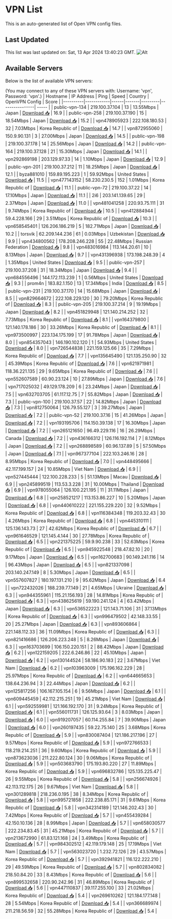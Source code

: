 # VPN List

This is an auto-generated list of Open VPN config files.

## Last Updated

This list was last updated on: Sat, 13 Apr 2024 13:40:23 GMT.
![Alt](https://repobeats.axiom.co/api/embed/186b98318ef1479477931607c1ad7d823f12451f.svg "Repobeats analytics image")

## Available Servers

Below is the list of available VPN servers:

(You may connect to any of these VPN servers with: Username: 'vpn', Password: 'vpn'.)
| Hostname | IP Address | Ping | Speed | Country | OpenVPN Config | Score |
|----------|------------|------|-------|---------|----------------| ----- |
| public-vpn-134 | 219.100.37.104 | 13 | 13.55Mbps | Japan | [Download 📥](./configs/server_0_JP.ovpn) | 16.9 |
| public-vpn-258 | 219.100.37.190 | 15 | 18.54Mbps | Japan | [Download 📥](./configs/server_1_JP.ovpn) | 15.2 |
| vpn478905923 | 222.108.180.53 | 32 | 7.03Mbps | Korea Republic of | [Download 📥](./configs/server_2_KR.ovpn) | 14.7 |
| vpn872955060 | 150.9.90.131 | 3 | 27.00Mbps | Japan | [Download 📥](./configs/server_3_JP.ovpn) | 14.5 |
| public-vpn-198 | 219.100.37.178 | 14 | 25.56Mbps | Japan | [Download 📥](./configs/server_4_JP.ovpn) | 14.2 |
| public-vpn-164 | 219.100.37.128 | 21 | 15.30Mbps | Japan | [Download 📥](./configs/server_5_JP.ovpn) | 14.1 |
| vpn292869198 | 203.129.97.33 | 14 | 1.10Mbps | Japan | [Download 📥](./configs/server_6_JP.ovpn) | 12.9 |
| public-vpn-201 | 219.100.37.212 | 11 | 18.25Mbps | Japan | [Download 📥](./configs/server_7_JP.ovpn) | 12.1 |
| byza881010 | 159.89.195.223 | 1 | 59.92Mbps | United States | [Download 📥](./configs/server_8_US.ovpn) | 11.5 |
| vpn477143152 | 58.230.230.5 | 152 | 1.01Mbps | Korea Republic of | [Download 📥](./configs/server_9_KR.ovpn) | 11.1 |
| public-vpn-72 | 219.100.37.22 | 14 | 17.10Mbps | Japan | [Download 📥](./configs/server_10_JP.ovpn) | 11.1 |
| 2i6 | 203.141.139.65 | 29 | 2.37Mbps | Japan | [Download 📥](./configs/server_11_JP.ovpn) | 11.0 |
| vpn481041258 | 220.93.75.111 | 31 | 9.74Mbps | Korea Republic of | [Download 📥](./configs/server_12_KR.ovpn) | 10.5 |
| vpn412884944 | 59.4.228.166 | 29 | 3.51Mbps | Korea Republic of | [Download 📥](./configs/server_13_KR.ovpn) | 10.3 |
| vpn658545401 | 126.206.186.219 | 5 | 182.71Mbps | Japan | [Download 📥](./configs/server_14_JP.ovpn) | 10.2 |
| torsvik | 62.209.144.236 | 61 | 0.03Mbps | Uzbekistan | [Download 📥](./configs/server_15_UZ.ovpn) | 9.9 |
| vpn434800562 | 178.208.246.228 | 55 | 22.48Mbps | Russian Federation | [Download 📥](./configs/server_16_RU.ovpn) | 9.8 |
| vpn483016984 | 113.144.20.61 | 10 | 8.13Mbps | Japan | [Download 📥](./configs/server_17_JP.ovpn) | 9.7 |
| vpn431396938 | 173.198.248.39 | 4 | 1.35Mbps | United States | [Download 📥](./configs/server_18_US.ovpn) | 9.5 |
| public-vpn-257 | 219.100.37.208 | 31 | 18.34Mbps | Japan | [Download 📥](./configs/server_19_JP.ovpn) | 9.4 |
| vpn684556496 | 144.172.113.239 | 1 | 0.56Mbps | United States | [Download 📥](./configs/server_20_US.ovpn) | 9.3 |
| prom4n | 183.82.1.150 | 13 | 17.34Mbps | India | [Download 📥](./configs/server_21_IN.ovpn) | 8.5 |
| public-vpn-231 | 219.100.37.170 | 14 | 15.68Mbps | Japan | [Download 📥](./configs/server_22_JP.ovpn) | 8.5 |
| vpn829664672 | 222.108.229.120 | 30 | 79.20Mbps | Korea Republic of | [Download 📥](./configs/server_23_KR.ovpn) | 8.3 |
| public-vpn-205 | 219.100.37.214 | 9 | 19.19Mbps | Japan | [Download 📥](./configs/server_24_JP.ovpn) | 8.2 |
| vpn451829948 | 121.140.214.252 | 32 | 7.73Mbps | Korea Republic of | [Download 📥](./configs/server_25_KR.ovpn) | 8.1 |
| vpn164379800 | 121.140.178.186 | 30 | 33.26Mbps | Korea Republic of | [Download 📥](./configs/server_26_KR.ovpn) | 8.1 |
| vpn973500997 | 223.134.175.199 | 17 | 91.78Mbps | Japan | [Download 📥](./configs/server_27_JP.ovpn) | 8.0 |
| vpn854357043 | 146.190.102.120 | 1 | 54.93Mbps | United States | [Download 📥](./configs/server_28_US.ovpn) | 8.0 |
| vpn726544838 | 221.159.125.66 | 35 | 7.29Mbps | Korea Republic of | [Download 📥](./configs/server_29_KR.ovpn) | 7.7 |
| vpn135645490 | 121.135.250.90 | 32 | 45.39Mbps | Korea Republic of | [Download 📥](./configs/server_30_KR.ovpn) | 7.6 |
| vpn621971981 | 118.36.221.135 | 29 | 9.65Mbps | Korea Republic of | [Download 📥](./configs/server_31_KR.ovpn) | 7.6 |
| vpn552607589 | 60.90.23.124 | 10 | 27.89Mbps | Japan | [Download 📥](./configs/server_32_JP.ovpn) | 7.6 |
| vpn717025032 | 49.129.178.209 | 6 | 23.24Mbps | Japan | [Download 📥](./configs/server_33_JP.ovpn) | 7.5 |
| vpn632703705 | 61.117.12.75 | 7 | 55.82Mbps | Japan | [Download 📥](./configs/server_34_JP.ovpn) | 7.3 |
| public-vpn-100 | 219.100.37.57 | 22 | 14.82Mbps | Japan | [Download 📥](./configs/server_35_JP.ovpn) | 7.3 |
| vpn812750064 | 126.79.55.127 | 3 | 39.27Mbps | Japan | [Download 📥](./configs/server_36_JP.ovpn) | 7.2 |
| public-vpn-52 | 219.100.37.16 | 15 | 41.26Mbps | Japan | [Download 📥](./configs/server_37_JP.ovpn) | 7.2 |
| vpn193195706 | 114.150.39.138 | 17 | 16.30Mbps | Japan | [Download 📥](./configs/server_38_JP.ovpn) | 7.2 |
| vpn265121650 | 96.49.229.116 | 16 | 26.29Mbps | Canada | [Download 📥](./configs/server_39_CA.ovpn) | 7.2 |
| vpn436166312 | 126.116.192.114 | 7 | 8.12Mbps | Japan | [Download 📥](./configs/server_40_JP.ovpn) | 7.2 |
| vpn268898589 | 60.96.137.89 | 5 | 57.50Mbps | Japan | [Download 📥](./configs/server_41_JP.ovpn) | 7.1 |
| vpn967377104 | 222.103.246.16 | 28 | 8.95Mbps | Korea Republic of | [Download 📥](./configs/server_42_KR.ovpn) | 7.0 |
| vpn448495666 | 42.117.199.157 | 24 | 10.85Mbps | Viet Nam | [Download 📥](./configs/server_43_VN.ovpn) | 6.9 |
| vpn527445444 | 122.100.228.233 | 5 | 51.13Mbps | Macau | [Download 📥](./configs/server_44_MO.ovpn) | 6.9 |
| vpn245899519 | 113.53.3.228 | 31 | 10.00Mbps | Thailand | [Download 📥](./configs/server_45_TH.ovpn) | 6.9 |
| vpn978055064 | 126.100.221.195 | 11 | 31.11Mbps | Japan | [Download 📥](./configs/server_46_JP.ovpn) | 6.8 |
| vpn258521217 | 113.153.86.227 | 10 | 5.20Mbps | Japan | [Download 📥](./configs/server_47_JP.ovpn) | 6.8 |
| vpn440610222 | 221.155.229.220 | 32 | 9.52Mbps | Korea Republic of | [Download 📥](./configs/server_48_KR.ovpn) | 6.8 |
| vpn116384348 | 119.203.32.43 | 30 | 4.26Mbps | Korea Republic of | [Download 📥](./configs/server_49_KR.ovpn) | 6.8 |
| vpn445310111 | 125.136.143.73 | 27 | 42.62Mbps | Korea Republic of | [Download 📥](./configs/server_50_KR.ovpn) | 6.7 |
| vpn961646529 | 121.145.4.144 | 30 | 27.78Mbps | Korea Republic of | [Download 📥](./configs/server_51_KR.ovpn) | 6.5 |
| vpn221375225 | 59.9.90.238 | 33 | 52.63Mbps | Korea Republic of | [Download 📥](./configs/server_52_KR.ovpn) | 6.5 |
| vpn945922548 | 218.47.82.10 | 20 | 9.17Mbps | Japan | [Download 📥](./configs/server_53_JP.ovpn) | 6.5 |
| vpn162700683 | 90.149.241.116 | 14 | 96.43Mbps | Japan | [Download 📥](./configs/server_54_JP.ovpn) | 6.5 |
| vpn821337098 | 203.140.247.149 | 8 | 5.30Mbps | Japan | [Download 📥](./configs/server_55_JP.ovpn) | 6.5 |
| vpn557607827 | 180.197.131.210 | 9 | 95.62Mbps | Japan | [Download 📥](./configs/server_56_JP.ovpn) | 6.4 |
| vpn722432026 | 188.239.77.149 | 21 | 4.65Mbps | Ukraine | [Download 📥](./configs/server_57_UA.ovpn) | 6.3 |
| vpn944355961 | 115.21.156.193 | 28 | 14.81Mbps | Korea Republic of | [Download 📥](./configs/server_58_KR.ovpn) | 6.3 |
| vpn438625619 | 59.190.241.124 | 4 | 63.42Mbps | Japan | [Download 📥](./configs/server_59_JP.ovpn) | 6.3 |
| vpn536522223 | 121.143.71.106 | 31 | 37.13Mbps | Korea Republic of | [Download 📥](./configs/server_60_KR.ovpn) | 6.3 |
| vpn996479502 | 42.148.33.55 | 20 | 25.27Mbps | Japan | [Download 📥](./configs/server_61_JP.ovpn) | 6.3 |
| vpn893606864 | 221.148.112.33 | 36 | 11.09Mbps | Korea Republic of | [Download 📥](./configs/server_62_KR.ovpn) | 6.3 |
| vpn821416686 | 126.206.223.248 | 5 | 8.26Mbps | Japan | [Download 📥](./configs/server_63_JP.ovpn) | 6.3 |
| vpn163703699 | 106.150.220.151 | 2 | 88.42Mbps | Japan | [Download 📥](./configs/server_64_JP.ovpn) | 6.2 |
| vpn122159205 | 222.6.246.86 | 22 | 45.10Mbps | Japan | [Download 📥](./configs/server_65_JP.ovpn) | 6.2 |
| vpn130144524 | 58.186.90.183 | 22 | 3.67Mbps | Viet Nam | [Download 📥](./configs/server_66_VN.ovpn) | 6.2 |
| vpn103963009 | 175.196.162.229 | 28 | 25.97Mbps | Korea Republic of | [Download 📥](./configs/server_67_KR.ovpn) | 6.2 |
| vpn644665653 | 138.64.236.94 | 3 | 22.44Mbps | Japan | [Download 📥](./configs/server_68_JP.ovpn) | 6.2 |
| vpn125817256 | 106.167.105.154 | 6 | 9.56Mbps | Japan | [Download 📥](./configs/server_69_JP.ovpn) | 6.1 |
| vpn609445459 | 42.112.215.251 | 19 | 45.21Mbps | Viet Nam | [Download 📥](./configs/server_70_VN.ovpn) | 6.1 |
| vpn592559981 | 121.166.192.170 | 31 | 9.24Mbps | Korea Republic of | [Download 📥](./configs/server_71_KR.ovpn) | 6.1 |
| vpn556011731 | 126.125.93.64 | 3 | 8.03Mbps | Japan | [Download 📥](./configs/server_72_JP.ovpn) | 6.0 |
| vpn919207057 | 60.114.255.84 | 7 | 39.90Mbps | Japan | [Download 📥](./configs/server_73_JP.ovpn) | 6.0 |
| vpn260197435 | 59.22.75.140 | 25 | 3.68Mbps | Korea Republic of | [Download 📥](./configs/server_74_KR.ovpn) | 5.9 |
| vpn830087404 | 121.186.217.196 | 27 | 9.57Mbps | Korea Republic of | [Download 📥](./configs/server_75_KR.ovpn) | 5.9 |
| vpn972766533 | 118.219.214.251 | 36 | 9.60Mbps | Korea Republic of | [Download 📥](./configs/server_76_KR.ovpn) | 5.9 |
| vpn873623036 | 211.222.80.124 | 30 | 9.06Mbps | Korea Republic of | [Download 📥](./configs/server_77_KR.ovpn) | 5.9 |
| vpn503683790 | 175.193.80.220 | 27 | 11.89Mbps | Korea Republic of | [Download 📥](./configs/server_78_KR.ovpn) | 5.9 |
| vpn696832786 | 125.135.225.47 | 26 | 9.55Mbps | Korea Republic of | [Download 📥](./configs/server_79_KR.ovpn) | 5.8 |
| vpn256674926 | 42.113.112.175 | 26 | 9.67Mbps | Viet Nam | [Download 📥](./configs/server_80_VN.ovpn) | 5.8 |
| vpn301289818 | 218.236.0.195 | 38 | 8.34Mbps | Korea Republic of | [Download 📥](./configs/server_81_KR.ovpn) | 5.8 |
| vpn995721858 | 222.238.85.171 | 31 | 9.61Mbps | Korea Republic of | [Download 📥](./configs/server_82_KR.ovpn) | 5.8 |
| vpn342314189 | 121.146.202.43 | 30 | 7.42Mbps | Korea Republic of | [Download 📥](./configs/server_83_KR.ovpn) | 5.7 |
| vpn455439284 | 42.150.10.136 | 28 | 8.99Mbps | Japan | [Download 📥](./configs/server_84_JP.ovpn) | 5.7 |
| vpn658030577 | 222.234.83.45 | 31 | 45.21Mbps | Korea Republic of | [Download 📥](./configs/server_85_KR.ovpn) | 5.7 |
| vpn213672990 | 61.83.121.168 | 24 | 3.49Mbps | Korea Republic of | [Download 📥](./configs/server_86_KR.ovpn) | 5.7 |
| vpn984302512 | 42.119.179.148 | 25 | 17.19Mbps | Viet Nam | [Download 📥](./configs/server_87_VN.ovpn) | 5.7 |
| vpn563023720 | 1.232.72.126 | 29 | 43.57Mbps | Korea Republic of | [Download 📥](./configs/server_88_KR.ovpn) | 5.7 |
| vpn392941821 | 116.122.222.210 | 29 | 49.59Mbps | Korea Republic of | [Download 📥](./configs/server_89_KR.ovpn) | 5.7 |
| vpn802834082 | 218.50.84.20 | 33 | 8.43Mbps | Korea Republic of | [Download 📥](./configs/server_90_KR.ovpn) | 5.6 |
| vpn899532658 | 220.90.242.96 | 31 | 46.89Mbps | Korea Republic of | [Download 📥](./configs/server_91_KR.ovpn) | 5.6 |
| vpn447110837 | 39.117.255.100 | 33 | 21.02Mbps | Korea Republic of | [Download 📥](./configs/server_92_KR.ovpn) | 5.4 |
| vpn269610262 | 121.184.177.148 | 28 | 5.54Mbps | Korea Republic of | [Download 📥](./configs/server_93_KR.ovpn) | 5.4 |
| vpn366689974 | 211.218.56.59 | 32 | 55.28Mbps | Korea Republic of | [Download 📥](./configs/server_94_KR.ovpn) | 5.4 |
